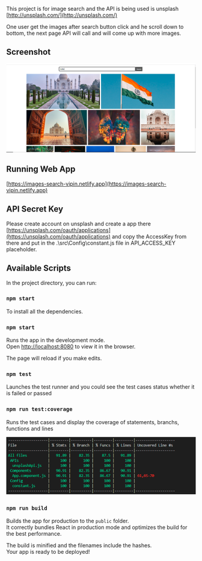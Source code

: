 This project is for image search and the API is being used is unsplash [http://unsplash.com/](http://unsplash.com/)

One user get the images after search button click and he scroll down to bottom, the next page API will call and will come up with more images.

## Screenshot

![Screenshot](./public/screenshot.jpg)

## Running Web App
[https://images-search-vipin.netlify.app](https://images-search-vipin.netlify.app)

## API Secret Key

Please create account on unsplash and create a app there [https://unsplash.com/oauth/applications](https://unsplash.com/oauth/applications) and copy the AccessKey from there and put in the .\src\Config\constant.js file in API_ACCESS_KEY placeholder.

## Available Scripts

In the project directory, you can run:

### `npm start`

To install all the dependencies.

### `npm start`

Runs the app in the development mode.<br />
Open [http://localhost:8080](http://localhost:8080) to view it in the browser.

The page will reload if you make edits.<br />


### `npm test`

Launches the test runner and you could see the test cases status whether it is failed or passed

### `npm run test:coverage`

Runs the test cases and display the coverage of statements, branchs, functions and lines

![Screenshot](./public/test_coverage.jpg)



### `npm run build`

Builds the app for production to the `public` folder.<br />
It correctly bundles React in production mode and optimizes the build for the best performance.

The build is minified and the filenames include the hashes.<br />
Your app is ready to be deployed!